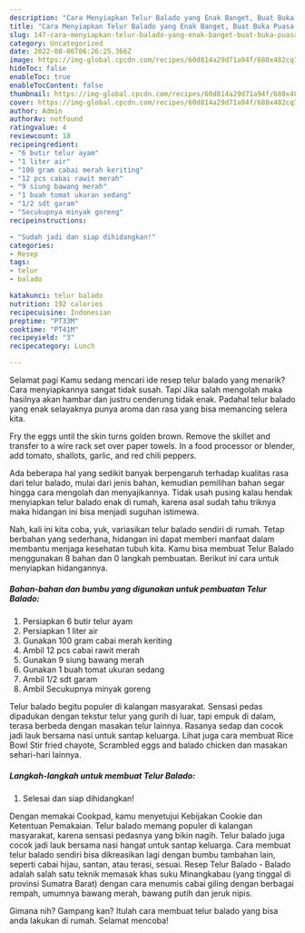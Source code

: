 ```yaml
---
description: "Cara Menyiapkan Telur Balado yang Enak Banget, Buat Buka Puasa Bikin Ngiler"
title: "Cara Menyiapkan Telur Balado yang Enak Banget, Buat Buka Puasa Bikin Ngiler"
slug: 147-cara-menyiapkan-telur-balado-yang-enak-banget-buat-buka-puasa-bikin-ngiler
category: Uncategorized
date: 2022-08-06T06:26:25.366Z
image: https://img-global.cpcdn.com/recipes/60d814a29d71a94f/680x482cq70/telur-balado-foto-resep-utama.jpg
hideToc: false
enableToc: true
enableTocContent: false
thumbnail: https://img-global.cpcdn.com/recipes/60d814a29d71a94f/680x482cq70/telur-balado-foto-resep-utama.jpg
cover: https://img-global.cpcdn.com/recipes/60d814a29d71a94f/680x482cq70/telur-balado-foto-resep-utama.jpg
author: Admin
authorAv: notfound
ratingvalue: 4
reviewcount: 18
recipeingredient:
- "6 butir telur ayam"
- "1 liter air"
- "100 gram cabai merah keriting"
- "12 pcs cabai rawit merah"
- "9 siung bawang merah"
- "1 buah tomat ukuran sedang"
- "1/2 sdt garam"
- "Secukupnya minyak goreng"
recipeinstructions:

- "Sudah jadi dan siap dihidangkan!"
categories:
- Resep
tags:
- telur
- balado

katakunci: telur balado 
nutrition: 192 calories
recipecuisine: Indonesian
preptime: "PT33M"
cooktime: "PT41M"
recipeyield: "3"
recipecategory: Lunch

---
```



Selamat pagi Kamu sedang mencari ide resep telur balado yang menarik? Cara menyiapkannya sangat tidak susah. Tapi Jika salah mengolah maka hasilnya akan hambar dan justru cenderung tidak enak. Padahal telur balado yang enak selayaknya punya aroma dan rasa yang bisa memancing selera kita.


Fry the eggs until the skin turns golden brown. Remove the skillet and transfer to a wire rack set over paper towels. In a food processor or blender, add tomato, shallots, garlic, and red chili peppers.

Ada beberapa hal yang sedikit banyak berpengaruh terhadap kualitas rasa dari telur balado, mulai dari jenis bahan, kemudian pemilihan bahan segar hingga cara mengolah dan menyajikannya. Tidak usah pusing kalau hendak menyiapkan telur balado enak di rumah, karena asal sudah tahu triknya maka hidangan ini bisa menjadi suguhan istimewa.


Nah, kali ini kita coba, yuk, variasikan telur balado sendiri di rumah. Tetap berbahan yang sederhana, hidangan ini dapat memberi manfaat dalam membantu menjaga kesehatan tubuh kita. Kamu bisa membuat Telur Balado menggunakan 8 bahan dan 0 langkah pembuatan. Berikut ini cara untuk menyiapkan hidangannya.

<!--inarticleads1-->

##### Bahan-bahan dan bumbu yang digunakan untuk pembuatan Telur Balado:

1. Persiapkan 6 butir telur ayam
1. Persiapkan 1 liter air
1. Gunakan 100 gram cabai merah keriting
1. Ambil 12 pcs cabai rawit merah
1. Gunakan 9 siung bawang merah
1. Gunakan 1 buah tomat ukuran sedang
1. Ambil 1/2 sdt garam
1. Ambil Secukupnya minyak goreng


Telur balado begitu populer di kalangan masyarakat. Sensasi pedas dipadukan dengan tekstur telur yang gurih di luar, tapi empuk di dalam, terasa berbeda dengan masakan telur lainnya. Rasanya sedap dan cocok jadi lauk bersama nasi untuk santap keluarga. Lihat juga cara membuat Rice Bowl Stir fried chayote, Scrambled eggs and balado chicken dan masakan sehari-hari lainnya. 

<!--inarticleads2-->

##### Langkah-langkah untuk membuat Telur Balado:


1. Selesai dan siap dihidangkan!

Dengan memakai Cookpad, kamu menyetujui Kebijakan Cookie dan Ketentuan Pemakaian. Telur balado memang populer di kalangan masyarakat, karena sensasi pedasnya yang bikin nagih. Telur balado juga cocok jadi lauk bersama nasi hangat untuk santap keluarga. Cara membuat telur balado sendiri bisa dikreasikan lagi dengan bumbu tambahan lain, seperti cabai hijau, santan, atau terasi, sesuai. Resep Telur Balado - Balado adalah salah satu teknik memasak khas suku Minangkabau (yang tinggal di provinsi Sumatra Barat) dengan cara menumis cabai giling dengan berbagai rempah, umumnya bawang merah, bawang putih dan jeruk nipis. 

Gimana nih? Gampang kan? Itulah cara membuat telur balado yang bisa anda lakukan di rumah. Selamat mencoba!
